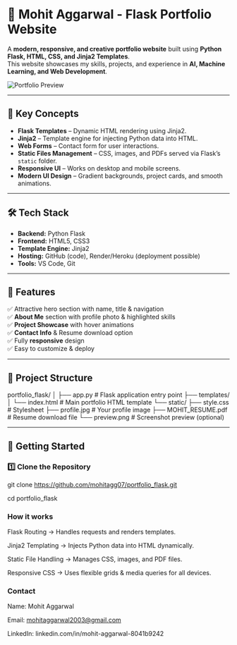 # 🚀 Mohit Aggarwal - Flask Portfolio Website

A **modern, responsive, and creative portfolio website** built using **Python Flask, HTML, CSS, and Jinja2 Templates**.  
This website showcases my skills, projects, and experience in **AI, Machine Learning, and Web Development**.

![Portfolio Preview]([static/preview.png](https://github.com/mohitagg07/portfolio_flask/blob/main/static/Screenshot%202025-08-13%20230430.png)) 

---

## 📌 Key Concepts
- **Flask Templates** – Dynamic HTML rendering using Jinja2.
- **Jinja2** – Template engine for injecting Python data into HTML.
- **Web Forms** – Contact form for user interactions.
- **Static Files Management** – CSS, images, and PDFs served via Flask’s `static` folder.
- **Responsive UI** – Works on desktop and mobile screens.
- **Modern UI Design** – Gradient backgrounds, project cards, and smooth animations.

---

## 🛠 Tech Stack
- **Backend:** Python Flask
- **Frontend:** HTML5, CSS3
- **Template Engine:** Jinja2
- **Hosting:** GitHub (code), Render/Heroku (deployment possible)
- **Tools:** VS Code, Git

---

## 🎯 Features
✅ Attractive hero section with name, title & navigation  
✅ **About Me** section with profile photo & highlighted skills  
✅ **Project Showcase** with hover animations  
✅ **Contact Info** & Resume download option  
✅ Fully **responsive** design  
✅ Easy to customize & deploy  

---

## 📂 Project Structure
portfolio_flask/
│
├── app.py # Flask application entry point
├── templates/
│ └── index.html # Main portfolio HTML template
└── static/
├── style.css # Stylesheet
├── profile.jpg # Your profile image
├── MOHIT_RESUME.pdf # Resume download file
└── preview.png # Screenshot preview (optional)



---

## 🚀 Getting Started

### 1️⃣ Clone the Repository

git clone https://github.com/mohitagg07/portfolio_flask.git

cd portfolio_flask

### How it works
Flask Routing → Handles requests and renders templates.

Jinja2 Templating → Injects Python data into HTML dynamically.

Static File Handling → Manages CSS, images, and PDF files.

Responsive CSS → Uses flexible grids & media queries for all devices.

### Contact

Name: Mohit Aggarwal

Email: mohitaggarwal2003@gmail.com

LinkedIn: linkedin.com/in/mohit-aggarwal-8041b9242
